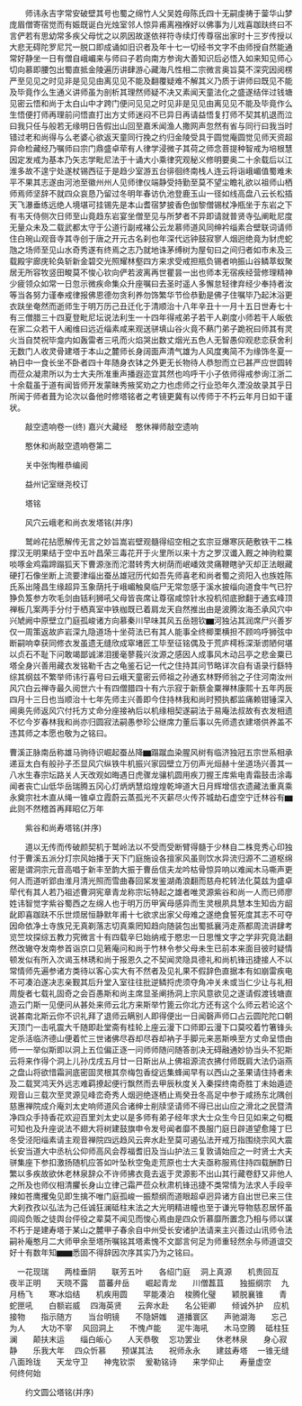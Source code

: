 <!-- { "loadSidebar": true } -->
　　师讳永吉字常安破壁其号也蜀之绵竹人父吴姓母陈氏四十无嗣虔祷于蓥华山梦庞眉僧寄宿觉而有娠既诞白光烛室邻人惊异甫离襁褓好以佛事为儿戏喜跏趺终曰不言俨若有思幼常多疾父母忧之以夙因故遂依祥符寺续灯传尊宿出家时十三岁传授以大悲无碍陀罗尼咒一脱口即成诵如旧识者及年十七一切经书文字不由师授自然能通常好静坐一日有僧自峨嵋来与师曰子若向南方参询大善知识后必悟入如来知见师心切向慕即腰包出蜀直抵金陵遍历讲肆游心藏海凡性相二宗微言奥旨莫不深究因阅楞严至见见之时见非是见见由离见见不能及翻覆疑难不解其义乃质于讲师曰既见不能及毕竟作么生通义讲师虽为剖析其理然师疑不决又素闻天童法化之盛遂结伴过钱塘见密云悟和尚于太白山中才跨门便问见见之时见非是见见由离见见不能及毕竟作么生悟便打师再理前问悟直打出方丈师迷闷不已异日再请益悟复打师不契其机退而泣曰我只任与般若无缘明日告假出山回至嘉禾闻渔人撒网声忽然有省与同行曰我当时错过老和尚得与么老婆心欲返天童同行挽之约归金陵受具于圆觉庵圆觉见师天资超异命检藏经乃嘱师曰宗门鼎盛卓荦有人律学浸微子其荷之师念菩提种智戒为培根慧因定发戒为基本乃矢志学毗尼法于十诵大小乘律究观秘义修明要奥二十余载后以江淮多故不遑宁处遂杖锡西征于是趋少室游五台徘徊终南栈人连云将诣峨嵋值蜀难未平不果其志遂由河池至徽州州人见师律仪端静受持勤至莫不望尘瞻礼欲以祖师山栖师焉师坚辞不就四众哀恳乃留过冬明年春访仇池登鹿玉山一径如线高盘八云长松插天飞瀑垂练远绝人境堪可挂锡先是本山耆宿梦披香色伽黎僧锡杖净瓶坐于东岩之下有韦天侍侧次日师至山竟趋东岩宴坐僧至见与所梦者不异即请就普贤寺弘阐毗尼度无量众未及二载武都太守于公道行副戒褚公云龙慕师道风同绅衿缁素合壁联词请师住白琬山观音寺其寺创于唐之开元古名刹也年深代远钟鼓寂寥人烟迥绝竟为豺虎蛇虺之场师至见山水奇秀遂有终焉之志乃就地诛茅缚树为屋旬曰之间归者如市未及三载殿宇廊庑轮奂斩新金碧交光照耀林壑四方来求受戒担瓶负锡者响振山谷鳞萃蚁聚居无所容牧竖田畯莫不悛心钦向俨若波离再世瞿昙一出也师本无宿疾经营修理精神少疲领众如常一日忽示微疾命集众升座嘱曰去圣时遥人多懈怠轻律弃经少奉持者汝等当各努力谨奉戒律报佛恩德勿贪利养勿饰繁华节俭恭勤是佛子住嘱毕乃起沐浴更衣趺坐奄然而逝师生于明万历己丑迁化于清顺治十八年辛丑十一月十五日世寿七十有三僧腊三十四夏登毗尼坛说法利生一十四年得戒弟子若干人剃度小师若干人皈依在家二众若干人阇维曰远近缁素咸来观送骈填山谷火竟不爇门弟子跪祝曰师其有灵火当自焚祝毕龛内如轰雷者三吼而火焰哭出数丈烟光五色人无智愚仰观悲恋获舍利无数门人收灵骨建塔于本山之麓师长身阔面声清气雄为人风度夷简不为缘饰冬夏一衲日中一食长坐不卧者四十年随身衣钵之外更无长物待人恭恕而立已甚严应世圆转而莅众凝肃所以为士大夫所准重声播遐迩宜其然也呜呼干小子依师得戒参询江浙二十余载虽于道有闻皆师开发蒙昧秀掖奖劝之力也虑师之行业恐年久湮没故录其乎日所闻于师者葺为论次以备他时修塔铭者之考镜更冀有以传师于不朽云年月日如干谨状。

　　敲空遗响卷一(终)
嘉兴大藏经　憨休禅师敲空遗响


　　憨休和尚敲空遗响卷第二

　　关中张恂稚恭编阅

　　益州记室继尧校订

　　塔铭

　　风穴云峨老和尚衣发塔铭(并序)

　　鹫岭花拈愿解传无言之妙旨嵩岩壁观髓得绍空相之玄宗豆爆寒灰葩敷铁干二株撑汉无明果结于空中五叶昌荣三毒花开于火里所以来十方之罗汉谶入厩之神驹粒粟啖啄金鸡霜蹄蹋狐天下曹源涨而沱潜转秀大树荫而岷嶓效灵痛鞭瞎驴灭却正法眼藏硬打石像坐断上流要津缁出蚕丛雄冠历代如吾先师喜老和尚者蜀之资阳入也族姓陈氏系出隆昌生缘超异玉象荫托于峨嵋触臭临尸无常忽感于溪水披缁向道食牛气已狞狰负笈参方吹毛剑由铦利狮吼父母皆丧席让尊宿咸惊针水投机彻底掀翻于通玄峰顶禅板几案两手分付于栖真室中铁枷既已着肩龙天自然推出由是波腾汝海丕承风穴中兴虓阙中原壁立门庭孤峻诸方向慕秦川早味其风五岳翘钦▆河独沾其润席尸兴善岁仅一周策返故庐岩深九隐道场十坐荷法已有其人能事全终楖栗横担不顾呜呼狮弦中断嗣响幸获同修衣发虽遗无缝欣成窣堵匠工毕至征铭偶及于荒庐樗栎深渐谫陋何堪以贞石不耻下问敢竭鄙诚涕泪援毫蓼莪兴汝源之感因人成事风木动吕亭之悲金粟已塔全身兴善用藏衣发铭勒千古之龟鉴石记一代之住持其问节略详次自有语录行繇特综其纲兹不繁举师讳行喜号曰云峨天童密云师祖之孙通玄林野师翁之子住河南汝州风穴白云禅寺最久阅世六十有四僧腊四十有六示寂于新蔡金粟禅林康熙十五年丙辰四月十三日也当顺治十七年先师主兴善即今住持林我和尚时预执都监痛赖钳锤深入阃奥先师返风穴付托方丈命分座接衲后以机缘相契遂嗣法于易庵法叔故有衣发相遗不忆今岁春林我和尚亦归圆寂法嗣愚参珍公继席力董后事以先师遗衣建塔供养盖不违其师之本愿也敬为之铭曰。

曹溪正脉南岳称雄马驹待识崛起蚕丛降▆蹋蹴血染腥风树有临济独冠五宗世系相承递亘太白有般孙子丕显风穴纵铁牛机振兴家园壁立万仞声光烜赫十坐道场兴善其一八水生春宗坛路关人天改观如晦遇日虎骤龙骧机圆用疾刀握王库紫电青霜鼓击涂毒闻者丧亡山低华岳瑞腾五冈心灯炳炳慧焰煌煌乾坤道大日月辉增信衣遗藏法重真乘永奠宗社木直从绳一锥卓立霞蔚云蒸孤光不灭薪尽火传芥城劫石虚空宁迁林谷有▆此则不然稽首再拜昭亿万年

　　紫谷和尚寿塔铭(并序)

　　道以无传而传破颜契机于鹫岭法以不受而受断臂得髓于少林自二株竞秀心印独付于曹溪五派分灯宗风始播于天下门庭施设各擅家风虽则饮水异流归源不二道枢绵密是谓洞宗元音高唱于新丰至韵大振于曹岳信夫龙吟枯骨惊异响以难闻木马嘶声更何人而道听郢由淮月清光照而雪曲春回桨发鉴湖甬浪翻而慈舟柁转法化莫兹为盛卓荦代有其人若乃祖述曹洞宪章青龙称宗坛特起之雄者唯灵源紫谷和尚一人而已师廖姓讳智觉字紫谷蜀西之左绵人也于明万历甲寅母感异而生灵根夙具慧本生知齿方龆龀即喜跏趺不乐世烦居恒静默年甫十七欲求出家父母难之遂绝食誓死度其志不可夺因命依净土寺族兄无真剃落志切真乘罔知趋向随装包出蜀抵襄沔走燕都周流讲肆考览竺坟探综五教力究微言十有四载辛巳始纳戒于愍忠一日思惟文字之学非究竟法翻然改辙夺发南参首诣京口见箬庵问和尚于竹林令参父母未生已前本来面目彼时疑情顿发似有所入次谒玉林琇和尚于报恩久之不契闻灵隐具德礼和尚机锋迅捷接人不以常情师先遍参诸方类待以客心实大有不然者及见礼果不假辞色直据本有如崩雷疾电不可凑泊遂决志亲觐其后升堂入室往往批逆鳞捋虎须夺角冲关未或当仁少让与礼相周旋者七载礼固奇之会百愚斯和尚主席显圣阐扬洞上宗风意欲见之遂请假渡钱塘直造云门斯一见便问从甚处来师云北方来斯举竹篦云你北方还有这个么师云若论这个说甚南北斯云你不识礼拜了退师云瞒别人即得便出一日闻磬声师口占云圆陀陀口朝天顶门一击吼震大千随即赴堂斋有桂轮上座云漫下口师即云漫下口莫咬着竹箸锋头定杀活临济德山便着忙三世诸佛尽吞却尽吞却衲子手脚元来恶斯唤至方丈命呈悟由师一一举似斯即以洞上五位偏正逐一问师师随问随答剖决无碍融通妙协当头不犯斯云将来作得个洞上儿孙戊戌五月廿一日斯出从上佛祖源流衣拂付师既肩大法仍诣燕之盘山将欲惜霜涧底密固灵根其奈梅包香绽远集蜂闻早有以西山之圣果请住持者未及二载冥鸿天外远志难羁撩起便行飘然而去甲辰秋度关入秦探终南奇胜丁未始遁迹观音山三载次至灵源见峰峦奇秀人烟迥绝逐栖止焉癸丑冬高足中参于咸扬东北隅创慈惠禅院成介庵刘太史响师道风合诸绅士削牍坚请师不得已出山应之滑北之民暨清净四众手持香花欢迎百里刘太史以是多师有弟子经年求大士众生今日见如来之句概可知也及升座说法不翅大将树建鼓旗申令发号闻者靡不畏服门庭日辟道望愈隆丁巳冬受泾阳缁素请主观音禅院四远趋风云奔水赴至莫可遏弘法开戒万指围绕宗风大震长安当道大中丞杭公仰师高风会荐福耆旧及当山护法三复敦请始应之一时贤士大夫骈集座下参扣激扬随机应答如叶坠秋空兔走荒原也士大夫亟称服焉住持四载酬酢日繁以多疾故欲休老林泉辞众不许师拂衣竟去返于灵源影不出山其行藏卷舒又非他人之所及也师仪相清臞长身山立律己霜严莅众秋肃机锋迅捷不类常情为法求人手段辛辣如苍鹰攫兔见即生擒不唯门庭孤峻一振颓纲而道眼超卓迥异诸方自出世已来三住大刹孜孜以弘法为己任诚狂澜砥柱末法之大光明精进幢也至于谦光导物慈忍居怀虽闾阎负贩之徒舆台伻役之辈莫不闻见而悛心焉由是四众忻慕靡所置念乃相与师以谋不朽于是建寿塔于某山之麓甲子春余自中州受长安诸护法请来主兴善过山讯师令法嗣补庵憨月二大师甲余至塔所嘱铭其塔素愧不文鄙言何足为师重轻然余与师道谊交好十有数年知▆▆悉固不得辞因次序其实乃为之铭曰。

　一花现瑞　　两桂垂阴　　联芳五叶　　各绍门庭
　洞上真源　　机贵回互　　夜半正明　　天晓不露
　苗蕃弁岳　　崛起青龙　　川僧藞苴　　独振纲宗
　九月杨飞　　寒冰焰结　　机疾用圆　　罕能凑泊
　梭腾化璧　　颖脱襄锥　　青蛇匣吼　　白额岩威
　四海英贤　　云奔水赴　　名公钜卿　　倾诚外护
　应机接物　　指示随方　　当台明镜　　不隐妍媸
　道播寰区　　声驰湖海　　忘己为人　　大功不宰
　风回洞上　　不愧卢能　　泥牛海吼　　木马空腾
　砥柱狂澜　　颠扶末运　　缁白皈心　　人天恭敬
　忘功罢业　　休老林泉　　身心寂静　　乐我大年
　四众忻慕　　预谋其法　　祝师永永　　建兹寿塔
　一锥无缝　　八面玲珑　　天龙守卫　　神鬼钦崇
　爰勒铭诗　　来学仰止　　寿量虚空　　何终何始

　　约文圆公塔铭(并序)

